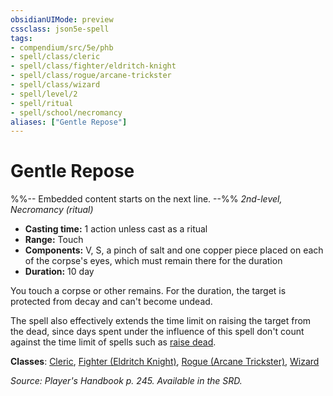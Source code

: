 ```yaml
---
obsidianUIMode: preview
cssclass: json5e-spell
tags:
- compendium/src/5e/phb
- spell/class/cleric
- spell/class/fighter/eldritch-knight
- spell/class/rogue/arcane-trickster
- spell/class/wizard
- spell/level/2
- spell/ritual
- spell/school/necromancy
aliases: ["Gentle Repose"]
---
```

# Gentle Repose
%%-- Embedded content starts on the next line. --%%
*2nd-level, Necromancy (ritual)*  

- **Casting time:** 1 action unless cast as a ritual
- **Range:** Touch
- **Components:** V, S, a pinch of salt and one copper piece placed on each of the corpse's eyes, which must remain there for the duration
- **Duration:** 10 day

You touch a corpse or other remains. For the duration, the target is protected from decay and can't become undead.

The spell also effectively extends the time limit on raising the target from the dead, since days spent under the influence of this spell don't count against the time limit of spells such as [raise dead](/compendium/spells/raise-dead.md).

**Classes**: [Cleric](/compendium/classes/cleric.md), [Fighter (Eldritch Knight)](/compendium/classes/fighter-eldritch-knight.md), [Rogue (Arcane Trickster)](/compendium/classes/rogue-arcane-trickster.md), [Wizard](/compendium/classes/wizard.md)

*Source: Player's Handbook p. 245. Available in the SRD.*